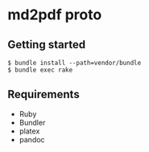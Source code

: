 # md2pdf proto

## Getting started

    $ bundle install --path=vendor/bundle
    $ bundle exec rake

## Requirements

- Ruby
- Bundler
- platex
- pandoc
